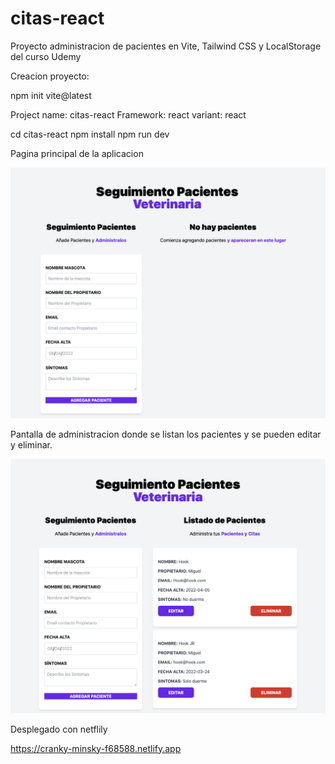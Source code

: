 # citas-react
 Proyecto administracion de pacientes en Vite, Tailwind CSS y LocalStorage del curso Udemy

Creacion proyecto:

npm init vite@latest 

Project name: citas-react
Framework: react
variant: react

cd citas-react
npm install
npm run dev

Pagina principal de la aplicacion

![alt text](/src/img/Principal.png)

Pantalla de administracion donde se listan los pacientes y se pueden editar y eliminar.

![alt text](/src/img/Control%20citas.png)
 

 Desplegado con netflily

 https://cranky-minsky-f68588.netlify.app